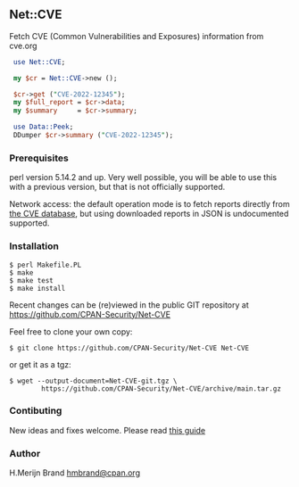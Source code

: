 ## Net::CVE

Fetch CVE (Common Vulnerabilities and Exposures) information from cve.org

```perl
 use Net::CVE;

 my $cr = Net::CVE->new ();

 $cr->get ("CVE-2022-12345");
 my $full_report = $cr->data;
 my $summary     = $cr->summary;

 use Data::Peek;
 DDumper $cr->summary ("CVE-2022-12345");
```

### Prerequisites

perl version 5.14.2 and up. Very well possible, you will be able to use this
with a previous version, but that is not officially supported.

Network access: the default operation mode is to fetch reports directly from
[the CVE database](https://cve.org), but using downloaded reports in JSON is
undocumented supported.

### Installation

```
$ perl Makefile.PL
$ make
$ make test
$ make install
```

Recent changes can be (re)viewed in the public GIT repository at
https://github.com/CPAN-Security/Net-CVE

Feel free to clone your own copy:

```
$ git clone https://github.com/CPAN-Security/Net-CVE Net-CVE
```

or get it as a tgz:

```
$ wget --output-document=Net-CVE-git.tgz \
        https://github.com/CPAN-Security/Net-CVE/archive/main.tar.gz
```

### Contibuting

New ideas and fixes welcome. Please read [this guide](CONTRIBUTING.md)

### Author

H.Merijn Brand <hmbrand@cpan.org>
